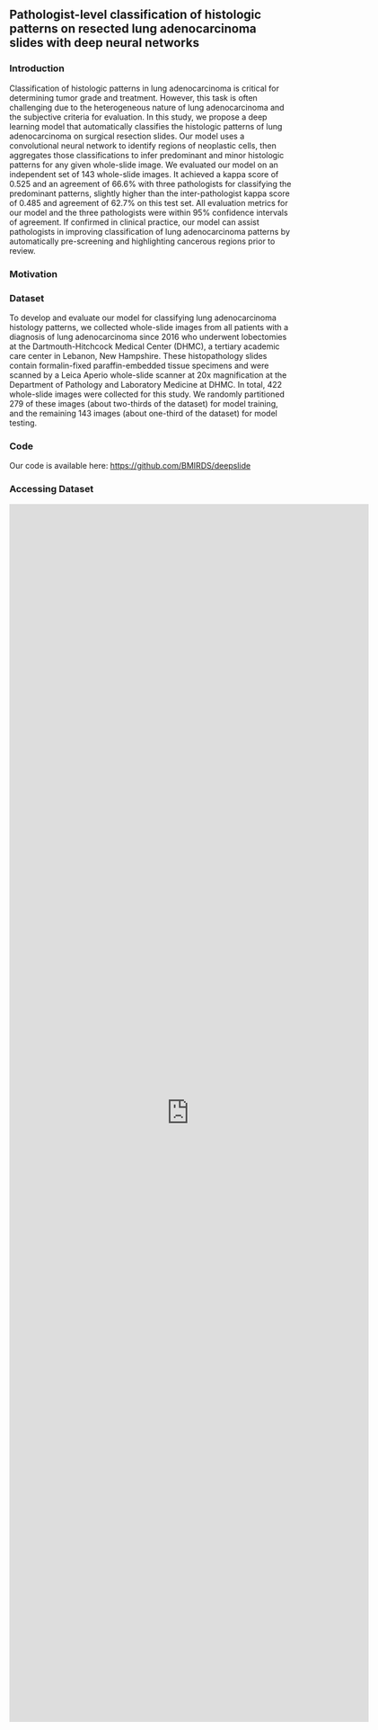 ## Pathologist-level classification of histologic patterns on resected lung adenocarcinoma slides with deep neural networks

### Introduction

Classification of histologic patterns in lung adenocarcinoma is critical for determining tumor grade and treatment. However, this task is often challenging due to the heterogeneous nature of lung adenocarcinoma and the subjective criteria for evaluation. In this study, we propose a deep learning model that automatically classifies the histologic patterns of lung adenocarcinoma on surgical resection slides. Our model uses a convolutional neural network to identify regions of neoplastic cells, then aggregates those classifications to infer predominant and minor histologic patterns for any given whole-slide image. We evaluated our model on an independent set of 143 whole-slide images. It achieved a kappa score of 0.525 and an agreement of 66.6% with three pathologists for classifying the predominant patterns, slightly higher than the inter-pathologist kappa score of 0.485 and agreement of 62.7% on this test set. All evaluation metrics for our model and the three pathologists were within 95% confidence intervals of agreement. If confirmed in clinical practice, our model can assist pathologists in improving classification of lung adenocarcinoma patterns by automatically pre-screening and highlighting cancerous regions prior to review. 

### Motivation


### Dataset
To develop and evaluate our model for classifying lung adenocarcinoma histology patterns, we collected whole-slide images from all patients with a diagnosis of lung adenocarcinoma since 2016 who underwent lobectomies at the Dartmouth-Hitchcock Medical Center (DHMC), a tertiary academic care center in Lebanon, New Hampshire. These histopathology slides contain formalin-fixed paraffin-embedded tissue specimens and were scanned by a Leica Aperio whole-slide scanner at 20x magnification at the Department of Pathology and Laboratory Medicine at DHMC. In total, 422 whole-slide images were collected for this study. We randomly partitioned 279 of these images (about two-thirds of the dataset) for model training, and the remaining 143 images (about one-third of the dataset) for model testing.


### Code
Our code is available here: https://github.com/BMIRDS/deepslide

### Accessing Dataset

<iframe src="https://docs.google.com/forms/d/e/1FAIpQLSfGi9_3tinNB8XV8fUhWX4YPKsl8kRcLhj66xKdOq2nXkXEiQ/viewform" width="640" height="2166" frameborder="0" marginheight="0" marginwidth="0">Loading…</iframe>
